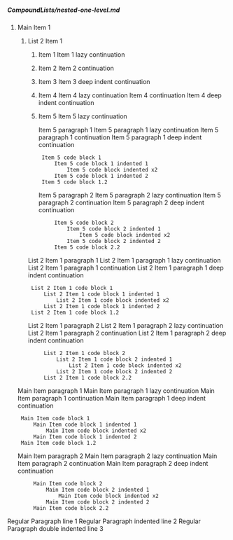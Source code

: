 ##### CompoundLists/nested-one-level.md

1. Main Item 1
    1. List 2 Item 1
        1. Item 1
        Item 1 lazy continuation
        2. Item 2
            Item 2 continuation
        3. Item 3
                Item 3 deep indent continuation
        4. Item 4
        Item 4 lazy continuation
            Item 4 continuation
                Item 4 deep indent continuation
        1. Item 5
        Item 5 lazy continuation

            Item 5 paragraph 1
        Item 5 paragraph 1 lazy continuation
            Item 5 paragraph 1 continuation
                    Item 5 paragraph 1 deep indent continuation

                Item 5 code block 1
                    Item 5 code block 1 indented 1
                        Item 5 code block indented x2
                    Item 5 code block 1 indented 2
                Item 5 code block 1.2

            Item 5 paragraph 2
        Item 5 paragraph 2 lazy continuation
            Item 5 paragraph 2 continuation
                    Item 5 paragraph 2 deep indent continuation

                    Item 5 code block 2
                        Item 5 code block 2 indented 1
                            Item 5 code block indented x2
                        Item 5 code block 2 indented 2
                    Item 5 code block 2.2

        List 2 Item 1 paragraph 1
    List 2 Item 1 paragraph 1 lazy continuation
        List 2 Item 1 paragraph 1 continuation
                List 2 Item 1 paragraph 1 deep indent continuation

            List 2 Item 1 code block 1
                List 2 Item 1 code block 1 indented 1
                    List 2 Item 1 code block indented x2
                List 2 Item 1 code block 1 indented 2
            List 2 Item 1 code block 1.2

        List 2 Item 1 paragraph 2
    List 2 Item 1 paragraph 2 lazy continuation
        List 2 Item 1 paragraph 2 continuation
                List 2 Item 1 paragraph 2 deep indent continuation

                List 2 Item 1 code block 2
                    List 2 Item 1 code block 2 indented 1
                        List 2 Item 1 code block indented x2
                    List 2 Item 1 code block 2 indented 2
                List 2 Item 1 code block 2.2

    Main Item paragraph 1
Main Item paragraph 1 lazy continuation
    Main Item paragraph 1 continuation
            Main Item paragraph 1 deep indent continuation

        Main Item code block 1
            Main Item code block 1 indented 1
                Main Item code block indented x2
            Main Item code block 1 indented 2
        Main Item code block 1.2

    Main Item paragraph 2
Main Item paragraph 2 lazy continuation
    Main Item paragraph 2 continuation
            Main Item paragraph 2 deep indent continuation

            Main Item code block 2
                Main Item code block 2 indented 1
                    Main Item code block indented x2
                Main Item code block 2 indented 2
            Main Item code block 2.2

Regular Paragraph line 1
    Regular Paragraph indented line 2
        Regular Paragraph double indented line 3

